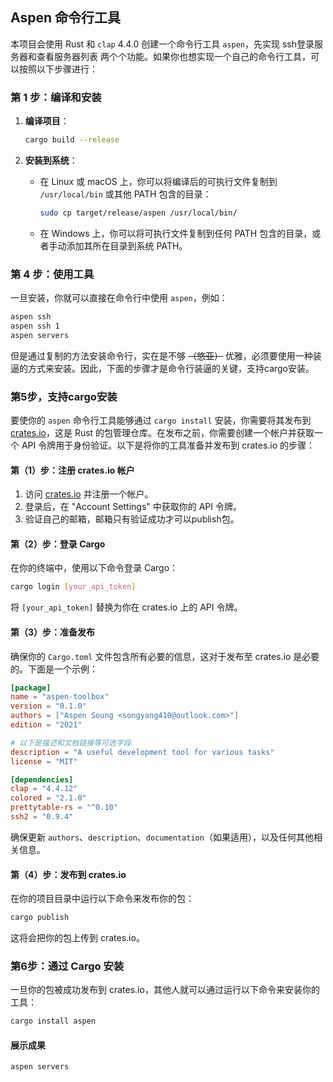 ## Aspen 命令行工具
本项目会使用 Rust 和 `clap` 4.4.0 创建一个命令行工具 `aspen`，先实现 ssh登录服务器和查看服务器列表 两个个功能。如果你也想实现一个自己的命令行工具，可以按照以下步骤进行：

### 第 1 步：编译和安装

1. **编译项目**：

    ```bash
    cargo build --release
    ```

2. **安装到系统**：

    - 在 Linux 或 macOS 上，你可以将编译后的可执行文件复制到 `/usr/local/bin` 或其他 PATH 包含的目录：

      ```bash
      sudo cp target/release/aspen /usr/local/bin/
      ```

    - 在 Windows 上，你可以将可执行文件复制到任何 PATH 包含的目录，或者手动添加其所在目录到系统 PATH。

### 第 4 步：使用工具

一旦安装，你就可以直接在命令行中使用 `aspen`，例如：

```bash
aspen ssh 
aspen ssh 1
aspen servers
```
但是通过复制的方法安装命令行，实在是不够 <del style="text-decoration: line-through; color: ＃C0C0C0;">（悠亚）</del> 优雅，必须要使用一种装逼的方式来安装。因此，下面的步骤才是命令行装逼的关键，支持cargo安装。

### 第5步，支持cargo安装

要使你的 `aspen` 命令行工具能够通过 `cargo install` 安装，你需要将其发布到 [crates.io](https://crates.io/)，这是 Rust 的包管理仓库。在发布之前，你需要创建一个帐户并获取一个 API 令牌用于身份验证。以下是将你的工具准备并发布到 crates.io 的步骤：

#### 第（1）步：注册 crates.io 帐户

1. 访问 [crates.io](https://crates.io/) 并注册一个帐户。
2. 登录后，在 "Account Settings" 中获取你的 API 令牌。
3. 验证自己的邮箱，邮箱只有验证成功才可以publish包。

#### 第（2）步：登录 Cargo

在你的终端中，使用以下命令登录 Cargo：

```bash
cargo login [your_api_token]
```

将 `[your_api_token]` 替换为你在 crates.io 上的 API 令牌。

#### 第（3）步：准备发布

确保你的 `Cargo.toml` 文件包含所有必要的信息，这对于发布至 crates.io 是必要的。下面是一个示例：

```toml
[package]
name = "aspen-toolbox"
version = "0.1.0"
authors = ["Aspen Soung <songyang410@outlook.com>"]
edition = "2021"

# 以下是描述和文档链接等可选字段
description = "A useful development tool for various tasks"
license = "MIT"

[dependencies]
clap = "4.4.12"
colored = "2.1.0"
prettytable-rs = "^0.10"
ssh2 = "0.9.4"
```

确保更新 `authors`、`description`、`documentation`（如果适用），以及任何其他相关信息。

#### 第（4）步：发布到 crates.io

在你的项目目录中运行以下命令来发布你的包：

```bash
cargo publish
```

这将会把你的包上传到 crates.io。

### 第6步：通过 Cargo 安装

一旦你的包被成功发布到 crates.io，其他人就可以通过运行以下命令来安装你的工具：

```bash
cargo install aspen
```
#### 展示成果
```shell
aspen servers
```
